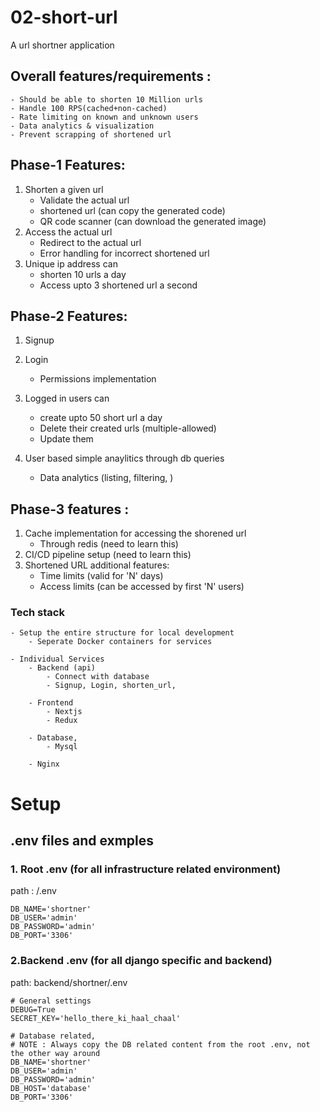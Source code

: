# 02-short-url
A url shortner application

## Overall features/requirements : 
    - Should be able to shorten 10 Million urls
    - Handle 100 RPS(cached+non-cached)
    - Rate limiting on known and unknown users
    - Data analytics & visualization
    - Prevent scrapping of shortened url


## Phase-1 Features: 
1. Shorten a given url
    - Validate the actual url
    - shortened url (can copy the generated code)
    - QR code scanner (can download the generated image)
2. Access the actual url 
    - Redirect to the actual url
    - Error handling for incorrect shortened url
3. Unique ip address can
    - shorten 10 urls a day
    - Access upto 3 shortened url a second


## Phase-2 Features:
1. Signup
2. Login
    - Permissions implementation
3. Logged in users can 
    - create upto 50 short url a day
    - Delete their created urls (multiple-allowed)
    - Update them

4. User based simple anaylitics through db queries
    - Data analytics (listing, filtering, )

## Phase-3 features : 
1. Cache implementation for accessing the shorened url
    - Through redis (need to learn this)
2. CI/CD pipeline setup (need to learn this)
3. Shortened URL additional features:
    - Time limits (valid for 'N' days)
    - Access limits (can be accessed by first 'N' users)
    



### Tech stack 
    - Setup the entire structure for local development
        - Seperate Docker containers for services
    
    - Individual Services
        - Backend (api)
            - Connect with database
            - Signup, Login, shorten_url, 
            
        - Frontend
            - Nextjs
            - Redux
        
        - Database,
            - Mysql       
        
        - Nginx
            


# Setup

## .env files and exmples
### 1. Root .env (for all infrastructure related environment)
path : /.env
```
DB_NAME='shortner'
DB_USER='admin'
DB_PASSWORD='admin'
DB_PORT='3306'
```

### 2.Backend .env (for all django specific and backend)
path: backend/shortner/.env
```
# General settings
DEBUG=True
SECRET_KEY='hello_there_ki_haal_chaal'

# Database related,
# NOTE : Always copy the DB related content from the root .env, not the other way around
DB_NAME='shortner'
DB_USER='admin'
DB_PASSWORD='admin'
DB_HOST='database'
DB_PORT='3306'
```